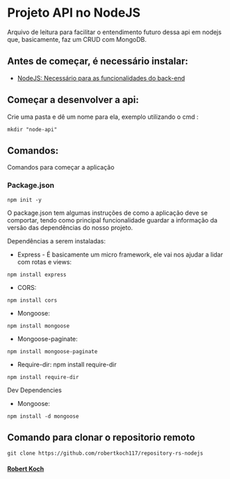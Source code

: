 # Projeto API no NodeJS

Arquivo de leitura para facilitar o entendimento futuro dessa api em nodejs que, basicamente, faz um CRUD com MongoDB.

## Antes de começar, é necessário instalar:

- [NodeJS: Necessário para as funcionalidades do back-end](https://nodejs.org/en/)

## Começar a desenvolver a api:

Crie uma pasta e dê um nome para ela, exemplo utilizando o cmd : 

``` shell
mkdir "node-api"
```

## Comandos: 

Comandos para começar a aplicação

### Package.json
``` shell
npm init -y
```
O package.json tem algumas instruções de como a aplicação deve se comportar, tendo como principal funcionalidade guardar a informação da versão das dependências do nosso projeto.

Dependências a serem instaladas:

* Express - É basicamente um micro framework, ele vai nos ajudar a lidar com rotas e views:
``` shell
npm install express
```
* CORS: 
``` shell
npm install cors
```
* Mongoose: 
``` shell
npm install mongoose
```

* Mongoose-paginate: 
``` shell
npm install mongoose-paginate
```

* Require-dir: npm install require-dir
``` shell
npm install require-dir
```

Dev Dependencies

* Mongoose: 
``` shell
npm install -d mongoose
```


## Comando para clonar o repositorio remoto
``` shell 
git clone https://github.com/robertkoch117/repository-rs-nodejs
```
#### [Robert Koch](https://github.com/robertkoch117)
